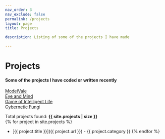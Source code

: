 ```yaml
---
nav_order: 3
nav_exclude: false
permalink: /projects
layout: page
title: Projects

description: Listing of some of the projects I have made

---
```


# Projects
#### Some of the projects I have coded or written recently

[ModelVale](/ModelVale)  
[Eye and Mind](/eyeandmind)   
[Game of Intelligent Life](/gil)  
[Cybernetic Fungi](/fungi-cy)


Total projects found: **{{ site.projects | size }}**  
{% for project in site.projects %}
- [{{ project.title }}]({{ project.url }}) - {{ project.category }}
{% endfor %}
